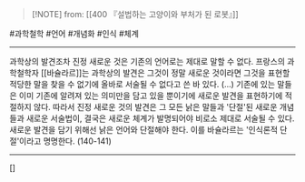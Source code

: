  > [!NOTE] from: [[400 『설법하는 고양이와 부처가 된 로봇』]]

#과학철학 #언어 #개념화 #인식 #체계 

--- 
과학상의 발견조차 진정 새로운 것은 기존의 언어로는 제대로 말할 수 없다. 프랑스의 과학철학자 [[바슐라르]]는 과학상의 발견은 그것이 정말 새로운 것이라면 그것을 표현할 적당한 말을 찾을 수 없기에 올바로 서술될 수 없다고 쓴 바 있다. (...) 기존에 있는 말들은 이미 기존에 알려져 있는 의미만을 담고 있을 뿐이기에 새로운 발견을 표현하기에 적절하지 않다. 따라서 진정 새로운 것의 발견은 그 모든 낡은 말들과 '단절'된 새로운 개념들과 새로운 서술법이, 결국은 새로운 체계가 발명되어야 비로소 제대로 서술될 수 있다. 새로운 발견을 담기 위해선 낡은 언어와 단절해야 한다. 이를 바슐라르는 '인식론적 단절'이라고 명명한다. (140-141)

--- 
[]